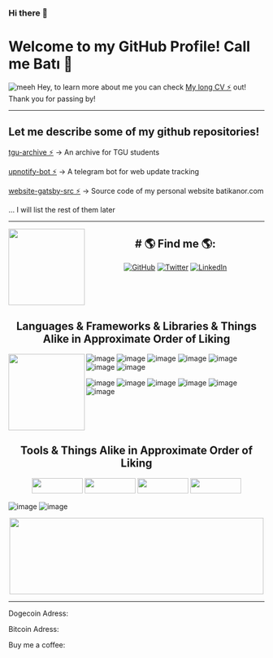 ### Hi there 👋

<!--
**batikanor/batikanor** is a ✨ _special_ ✨ repository because its `README.md` (this file) appears on your GitHub profile.

Here are some ideas to get you started:

- 🔭 I’m currently working on ...
- 🌱 I’m currently learning ...
- 👯 I’m looking to collaborate on ...
- 🤔 I’m looking for help with ...
- 💬 Ask me about ...
- 📫 How to reach me: ...
- 😄 Pronouns: ...
- ⚡ Fun fact: ...
-->
# Welcome to my GitHub Profile! Call me Batı 🌱





<img src="https://www.batikanor.com/photos/batikan/batikan-pamukkale.jpeg" alt="meeh">
Hey, to learn more about me you can check <a href="https://www.batikanor.com/cv/en">My long CV ⚡</a> out! Thank you for passing by!

<hr>


## Let me describe some of my github repositories!



<a href="https://github.com/batikanor/tgu-archive" align="left">tgu-archive ⚡</a> -> An archive for TGU students

<a href="https://github.com/batikanor/upnotify-bot" align="left">upnotify-bot ⚡</a> -> A telegram bot for web update tracking

<a href="https://github.com/batikanor/website-gatsby-src" align="left">website-gatsby-src ⚡</a> -> Source code of my personal website batikanor.com

... I will list the rest of them later

<hr>

<a href="https://github.com/sponsors/batikanor"><img align="left" width="150" height="150" src="https://media3.giphy.com/media/JlZdzxVq0C1eku0V4h/giphy.gif?cid=ecf05e47bd8zaaqyv8obgfgm3wvnz6cz971qijbrwxypmilo&rid=giphy.gif&ct=g"></a>
<h2 align="center">
# 🌎 Find me 🌎: 
  </h2>
<p align="center">
	<a href="https://github.com/batikanor"><img src="https://img.shields.io/github/followers/batikanor.svg?label=GitHub&style=for-the-badge&logo=github" alt="GitHub"></a>
	<a href="https://twitter.com/BATIKANORMANCI"><img src="https://img.shields.io/twitter/follow/BATIKANORMANCI?label=Twitter&style=for-the-badge&logo=twitter" alt="Twitter"></a>
	<a href="https://www.linkedin.com/in/batikanor"><img src="https://img.shields.io/badge/LinkedIn--_.svg?style=for-the-badge&logo=linkedin&label=LinkedIn" alt="LinkedIn"></a>
<!--   <a href="https://github.com/batikanor"><img src="https://img.shields.io/github/followers/batikanor?label=Followers%20%2F%20ANH%C3%84NGER&style=flat-square" alt="LinkedIn"></a> -->
</p>

<!-- 
- Learning in public on <a href="https://www.twitch.tv/blacktechdiva">Twitch</a> or <a href="https://www.monica.dev">monica.dev</a> 📹 ✍🏾
- Tinkering with interactions on <a href="https://codepen.io/m0nica"> Codepen</a> 🏓
- Sharing updates on <a href="https://www.linkedin.com/in/monicampowell/">LinkedIn</a> 💼 
 -->


<!-- 
![image](https://img.shields.io/badge/Docker-2CA5E0?style=for-the-badge&logo=docker&logoColor=white)
![image](https://img.shields.io/badge/Postman-FF6C37?style=for-the-badge&logo=Postman&logoColor=white)
![image](https://img.shields.io/badge/Amazon_AWS-232F3E?style=for-the-badge&logo=amazon-aws&logoColor=white)
![image](https://img.shields.io/badge/Windows-0078D6?style=for-the-badge&logo=windows&logoColor=white)
![image](https://img.shields.io/badge/Pycharm-008000?style=for-the-badge&logo=pycharm&logoColor=white)
![image](https://img.shields.io/badge/Figma-F24E1E?style=for-the-badge&logo=figma&logoColor=white)
![image](https://img.shields.io/badge/Adobe%20Illustrator-FF9A00?style=for-the-badge&logo=adobe%20illustrator&logoColor=white)
 -->


<br>
<br>
<br>
<h2 align="center">
 Languages & Frameworks & Libraries & Things Alike in Approximate Order of Liking
</h2>

<a href="https://github.com/sponsors/batikanor"><img align="left" width="150" height="150" src="https://media.giphy.com/media/LmNwrBhejkK9EFP504/giphy.gif"></a>


![image](https://img.shields.io/badge/Java-ED8B00?style=for-the-badge&logo=java&logoColor=white)
![image](https://img.shields.io/badge/Jupyter-F37626.svg?&style=for-the-badge&logo=Jupyter&logoColor=white)
![image](https://img.shields.io/badge/Python-F7DF1E?style=for-the-badge&logo=python&logoColor=black)
![image](https://img.shields.io/badge/Flask-003340?style=for-the-badge&logo=flask&logoColor=white)
![image](https://img.shields.io/badge/Git-F05032?style=for-the-badge&logo=git&logoColor=white)
![image](https://img.shields.io/badge/HTML5-E34F26?style=for-the-badge&logo=html5&logoColor=white)
![image](https://img.shields.io/badge/CSS3-1572B6?style=for-the-badge&logo=css3&logoColor=white)

![image](https://img.shields.io/badge/Selenium-43B02A?style=for-the-badge&logo=Selenium&logoColor=white)
![image](https://img.shields.io/badge/MySQL-00000F?style=for-the-badge&logo=mysql&logoColor=white)
![image](https://img.shields.io/badge/SQLite-07405E?style=for-the-badge&logo=sqlite&logoColor=white)
![image](https://img.shields.io/badge/PostgreSQL-316192?style=for-the-badge&logo=postgresql&logoColor=white)
![image](https://img.shields.io/badge/Bootstrap-563D7C?style=for-the-badge&logo=bootstrap&logoColor=white)
![image](https://img.shields.io/badge/Django-092E20?style=for-the-badge&logo=django&logoColor=white)

<!-- 
![image](https://img.shields.io/badge/C%23-239120?style=for-the-badge&logo=c-sharp&logoColor=white)
![image](https://img.shields.io/badge/Microsoft%20SQL%20Sever-CC2927?style=for-the-badge&logo=microsoft%20sql%20server&logoColor=white)
![image](https://img.shields.io/badge/.NET-5C2D91?style=for-the-badge&logo=.net&logoColor=white)
![image](https://img.shields.io/badge/jQuery-0769AD?style=for-the-badge&logo=jquery&logoColor=white)
![image](https://img.shields.io/badge/Spring-6DB33F?style=for-the-badge&logo=spring&logoColor=white)
![image](https://img.shields.io/badge/JavaScript-F7DF1E?style=for-the-badge&logo=javascript&logoColor=black)
 -->

<br>
<br>
<br>
<h2 align="center">
 Tools & Things Alike in Approximate Order of Liking
</h2>

<p align="center">
  <img width="100" height="30" src="https://img.shields.io/badge/Visual_Studio_Code-0078D4?style=for-the-badge&logo=visual%20studio%20code&logoColor=white">
  <img width="100" height="30" src="https://img.shields.io/badge/Eclipse-02D8D4?style=for-the-badge&logo=eclipse&logoColor=purple">
  <img width="100" height="30" src="https://img.shields.io/badge/Android_Studio-432298?style=for-the-badge&logo=android%20studio&logoColor=green">
  <img width="100" height="30" src="https://img.shields.io/badge/Heroku-430098?style=for-the-badge&logo=heroku&logoColor=white">

</p>

![image](https://img.shields.io/badge/Visual_Studio_Code-0078D4?style=for-the-badge&logo=visual%20studio%20code&logoColor=white)
![image](https://img.shields.io/badge/Heroku-430098?style=for-the-badge&logo=heroku&logoColor=white)
<p align="center">
  <img width="500" height="150" src="https://github-readme-stats.vercel.app/api?username=batikanor&show_icons=true&theme=nord">
</p>
<!-- 
![image](https://img.shields.io/badge/github/followers/:batikanor?label=Follow)
 -->
<!-- 
![Batikan's github stats](https://github-readme-stats.vercel.app/api?username=batikanor&show_icons=true&theme=nord)
 -->
<!-- Erased due to inaccuracy (shows 99% html)
![Batikan's Top Langs](https://github-readme-stats.vercel.app/api/top-langs/?username=batikanor&layout=compact)
-->


<hr>
Dogecoin Adress:


Bitcoin Adress:


Buy me a coffee:


